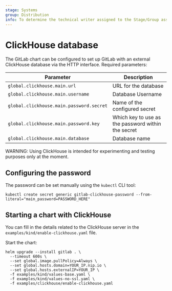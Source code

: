 ```yaml
---
stage: Systems
group: Distribution
info: To determine the technical writer assigned to the Stage/Group associated with this page, see https://handbook.gitlab.com/handbook/product/ux/technical-writing/#assignments
---
```


# ClickHouse database

The GitLab chart can be configured to set up GitLab with an external ClickHouse database via the HTTP interface. Required parameters:

| Parameter | Description |
| ------- | ------ |
| `global.clickhouse.main.url` | URL for the database |
| `global.clickhouse.main.username` | Database Username |
| `global.clickhouse.main.password.secret` | Name of the configured secret |
| `global.clickhouse.main.password.key` | Which key to use as the password within the secret |
| `global.clickhouse.main.database` | Database name |

WARNING:
Using ClickHouse is intended for experimenting and testing purposes only at the moment.

## Configuring the password

The password can be set manually using the `kubectl` CLI tool:

```shell
kubectl create secret generic gitlab-clickhouse-password --from-literal="main_password=PASSWORD_HERE"
```

## Starting a chart with ClickHouse

You can fill in the details related to the ClickHouse server in the `examples/kind/enable-clickhouse.yaml` file.

Start the chart:

```shell
helm upgrade --install gitlab . \
  --timeout 600s \
  --set global.image.pullPolicy=Always \
  --set global.hosts.domain=YOUR_IP.nip.io \
  --set global.hosts.externalIP=YOUR_IP \
  -f examples/kind/values-base.yaml \
  -f examples/kind/values-no-ssl.yaml \
  -f examples/clickhouse/enable-clickhouse.yaml
```
